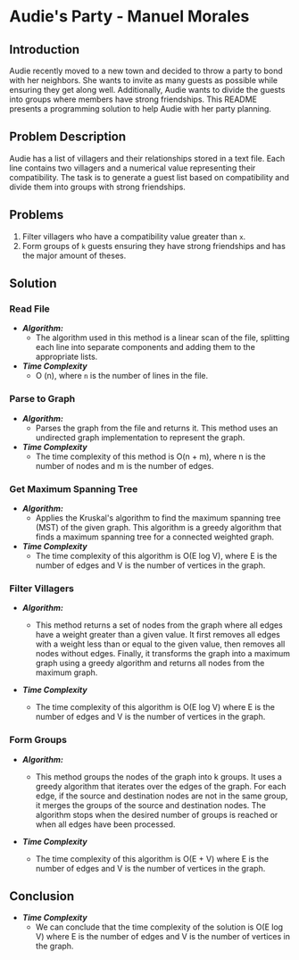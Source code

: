 # Audie's Party - Manuel Morales


## Introduction

Audie recently moved to a new town and decided to throw a party to bond with her neighbors.
She wants to invite as many guests as possible while ensuring they get along well.
Additionally, Audie wants to divide the guests into groups where members have strong friendships.
This README presents a programming solution to help Audie with her party planning.

## Problem Description

Audie has a list of villagers and their relationships stored in a text file.
Each line contains two villagers and a numerical value representing their compatibility.
The task is to generate a guest list based on compatibility and divide them into groups with strong
friendships.

## Problems

1. Filter villagers who have a compatibility value greater than `x`.
2. Form groups of `k` guests ensuring they have strong friendships and has the major amount of
   theses.

## Solution

### Read File

- ***Algorithm:***
    - The algorithm used in this method is a linear scan of the file, splitting each line into separate components and adding them to the appropriate lists.
- ***Time Complexity***
    - O (n), where `n` is the number of lines in the file.

### Parse to Graph

- ***Algorithm:***
  - Parses the graph from the file and returns it. This method uses an undirected graph implementation to represent the graph.
- ***Time Complexity***
  - The time complexity of this method is O(n + m), where n is the number of nodes and m is the number of edges.

### Get Maximum Spanning Tree

- ***Algorithm:***
    - Applies the Kruskal's algorithm to find the maximum spanning tree (MST) of the given graph. This algorithm is a greedy algorithm that finds a maximum spanning tree for a connected weighted graph.
- ***Time Complexity***
    - The time complexity of this algorithm is O(E log V), where E is the number of edges and V is the number of vertices in the graph.

### Filter Villagers

- ***Algorithm:***
    - This method returns a set of nodes from the graph where all edges have a weight greater than a given value. It first removes all edges with a weight less than or equal to the given value, then removes all nodes without edges. Finally, it transforms the graph into a maximum graph using a greedy algorithm and returns all nodes from the maximum graph.

- ***Time Complexity***
    - The time complexity of this algorithm is O(E log V) where E is the number of edges and V is the number of vertices in the graph.

### Form Groups

- ***Algorithm:***
    - This method groups the nodes of the graph into k groups. It uses a greedy algorithm that iterates over the edges of the graph. For each edge, if the source and destination nodes are not in the same group, it merges the groups of the source and destination nodes. The algorithm stops when the desired number of groups is reached or when all edges have been processed.

- ***Time Complexity***
    - The time complexity of this algorithm is O(E + V) where E is the number of edges and V is the number of vertices in the graph.

## Conclusion

- ***Time Complexity***
    - We can conclude that the time complexity of the solution is O(E log V) where E is the number of edges and V is the number of vertices in the graph.
